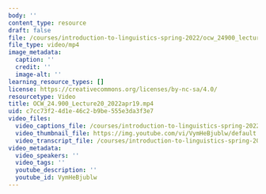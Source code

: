 ```yaml
---
body: ''
content_type: resource
draft: false
file: /courses/introduction-to-linguistics-spring-2022/ocw_24900_lecture20_2022apr19_360p_16_9.mp4
file_type: video/mp4
image_metadata:
  caption: ''
  credit: ''
  image-alt: ''
learning_resource_types: []
license: https://creativecommons.org/licenses/by-nc-sa/4.0/
resourcetype: Video
title: OCW_24.900_Lecture20_2022apr19.mp4
uid: c7cc73f2-4d1e-46c2-b9be-555e3da3f3e7
video_files:
  video_captions_file: /courses/introduction-to-linguistics-spring-2022-spring-2022/1iscT5XvcBr6Q7tRKpqW1B91yKtpMRuDi_transcript.webvtt
  video_thumbnail_file: https://img.youtube.com/vi/VymHeBjublw/default.jpg
  video_transcript_file: /courses/introduction-to-linguistics-spring-2022-spring-2022/1iscT5XvcBr6Q7tRKpqW1B91yKtpMRuDi_transcript.pdf
video_metadata:
  video_speakers: ''
  video_tags: ''
  youtube_description: ''
  youtube_id: VymHeBjublw
---
```

